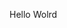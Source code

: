 Hello Wolrd




































































































































































































































































































































































































































































































































































































































































































































































































































































































































































































































































































































































































































































































































































































































































































































































































































































































































































































































































































































































































































































































































































































































































































































































































































































































































































































































































































































































































































































































































































































































































































































































































































































































































































































































































































































































































































































































































































































































































































































































































































































































































































































































































































































































































































































































































































